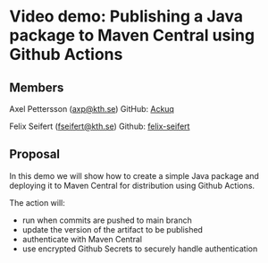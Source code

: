 # Video demo: Publishing a Java package to Maven Central using Github Actions

## Members

Axel Pettersson (axp@kth.se)
GitHub: [Ackuq](https://github.com/Ackuq)

Felix Seifert (fseifert@kth.se)
Github: [felix-seifert](https://github.com/felix-seifert)

## Proposal

In this demo we will show how to create a simple Java package and deploying it to Maven Central for distribution using Github Actions.

The action will:

-   run when commits are pushed to main branch
-   update the version of the artifact to be published
-   authenticate with Maven Central
-   use encrypted Github Secrets to securely handle authentication
